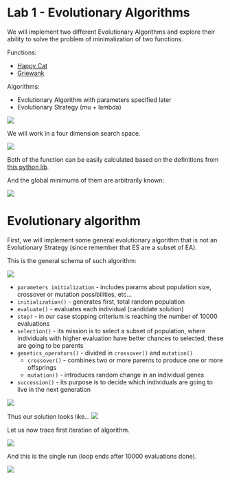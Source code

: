 # Lab 1 - Evolutionary Algorithms

We will implement two different Evolutionary Algorithms and explore their ability to solve the problem of minimalization of two functions.

Functions:
- [Happy Cat](https://benchmarkfcns.info/doc/happycatfcn.html)
- [Griewank](https://benchmarkfcns.info/doc/griewankfcn.html)

Algorithms:
- Evolutionary Algorithm with parameters specified later
- Evolutionary Strategy (mu + lambda)

![](img/1.png)

We will work in a four dimension search space.

![](img/2.png)

Both of the function can be easily calculated based on the definitions from [this python lib](https://benchmarkfcns.info/fcns).


And the global minimums of them are arbitrarily known:

![](img/3.png)



# Evolutionary algorithm

First, we will implement some general evolutionary algorithm that is not an Evolutionary Strategy (since remember that ES are a subset of EA).

This is the general schema of such algorithm:

![](img/4.png)

- `parameters initialization` - includes params about population size,  crossover or mutation possibilities, etc...
- `initialization()` - generates first, total random population
- `evaluate()` - evaluates each individual (candidate solution)
- `stop?` - in our case stopping criterium is reaching the number of 10000 evaluations
- `selection()` - its mission is to select a subset of population, where individuals with higher evaluation have better chances to selected, these are going to be parents
- `genetics_operators()` - divided in `crossover()` and `mutation()`
    - `crossover()` - combines two or more parents to produce one or more offsprings
    - `mutation()` - introduces random change in an individual genes
- `succession()` - its purpose is to decide which individuals are going to live in the next generation

![](img/5.png)

Thus our solution looks like...
![](img/6.svg)

Let us now trace first iteration of algorithm.

![](img/7.png)

And this is the single run (loop ends after 10000 evaluations done).

![](img/8.png)

